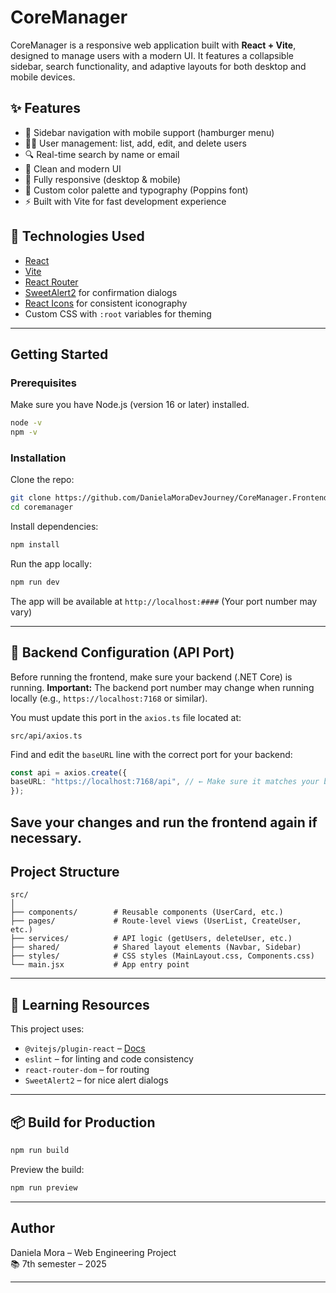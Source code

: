 # CoreManager

CoreManager is a responsive web application built with **React + Vite**, designed to manage users with a modern UI. It features a collapsible sidebar, search functionality, and adaptive layouts for both desktop and mobile devices.

## ✨ Features

- 🧭 Sidebar navigation with mobile support (hamburger menu)
- 🧍‍♂️ User management: list, add, edit, and delete users
- 🔍 Real-time search by name or email
- 💅 Clean and modern UI 
- 📱 Fully responsive (desktop & mobile)
- 🌈 Custom color palette and typography (Poppins font)
- ⚡ Built with Vite for fast development experience

## 🚀 Technologies Used

- [React](https://reactjs.org/)
- [Vite](https://vitejs.dev/)
- [React Router](https://reactrouter.com/)
- [SweetAlert2](https://sweetalert2.github.io/) for confirmation dialogs
- [React Icons](https://react-icons.github.io/react-icons/) for consistent iconography
- Custom CSS with `:root` variables for theming

---

## Getting Started

### Prerequisites

Make sure you have Node.js (version 16 or later) installed.

```bash
node -v
npm -v
```

### Installation

Clone the repo:

```bash
git clone https://github.com/DanielaMoraDevJourney/CoreManager.Frontend.git
cd coremanager
```

Install dependencies:

```bash
npm install
```

Run the app locally:

```bash
npm run dev
```

The app will be available at `http://localhost:####` (Your port number may vary)

---

## 🔧 Backend Configuration (API Port)

Before running the frontend, make sure your backend (.NET Core) is running.
**Important:** The backend port number may change when running locally (e.g., `https://localhost:7168` or similar).

You must update this port in the `axios.ts` file located at:

```
src/api/axios.ts
```

Find and edit the `baseURL` line with the correct port for your backend:

```ts
const api = axios.create({
baseURL: "https://localhost:7168/api", // ← Make sure it matches your backend port
});
```

Save your changes and run the frontend again if necessary.
---

## Project Structure

```
src/
│
├── components/        # Reusable components (UserCard, etc.)
├── pages/             # Route-level views (UserList, CreateUser, etc.)
├── services/          # API logic (getUsers, deleteUser, etc.)
├── shared/            # Shared layout elements (Navbar, Sidebar)
├── styles/            # CSS styles (MainLayout.css, Components.css)
└── main.jsx           # App entry point
```

---

## 🧠 Learning Resources

This project uses:

- `@vitejs/plugin-react` – [Docs](https://github.com/vitejs/vite-plugin-react)
- `eslint` – for linting and code consistency
- `react-router-dom` – for routing
- `SweetAlert2` – for nice alert dialogs

---

## 📦 Build for Production

```bash
npm run build
```

Preview the build:

```bash
npm run preview
```

---

## Author

Daniela Mora – Web Engineering Project  
📚 7th semester – 2025

---

